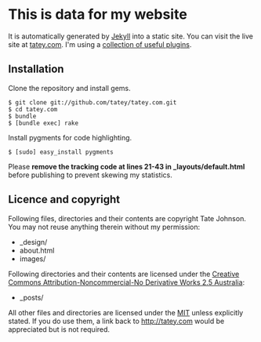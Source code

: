 # This is data for my website

It is automatically generated by [Jekyll](http://github.com/mojombo/jekyll) into a static site. You can visit the live site at [tatey.com](http://tatey.com). I'm using a [collection of useful plugins](https://github.com/tatey/jekyll_plugins).

## Installation

Clone the repository and install gems.

    $ git clone git://github.com/tatey/tatey.com.git
    $ cd tatey.com
    $ bundle
    $ [bundle exec] rake

Install pygments for code highlighting.

    $ [sudo] easy_install pygments

Please **remove the tracking code at lines 21-43 in _layouts/default.html** before publishing to prevent skewing my statistics.

## Licence and copyright

Following files, directories and their contents are copyright Tate Johnson. You may not reuse anything therein without my permission:

* _design/
* about.html
* images/

Following directories and their contents are licensed under the [Creative Commons Attribution-Noncommercial-No Derivative Works 2.5 Australia](http://creativecommons.org/licenses/by-nc-nd/2.5/au/):

* _posts/

All other files and directories are licensed under the [MIT](http://www.opensource.org/licenses/mit-license.php) unless explicitly stated. If you do use them, a link back to http://tatey.com would be appreciated but is not required.
